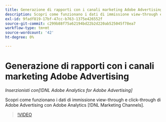 ```yaml
---
title: Generazione di rapporti con i canali marketing Adobe Advertising
description: Scopri come funzionano i dati di immissione view-through e click-through di Adobe Advertising con Adobe Analytics [!DNL Marketing Channels].
exl-id: 9fadf819-17bf-47cc-b763-1375e426552f
source-git-commit: c299b88f75a62194bd22b2d220ab525045f78ea7
workflow-type: tm+mt
source-wordcount: '42'
ht-degree: 0%

---
```


# Generazione di rapporti con i canali marketing Adobe Advertising

*Inserzionisti con[!DNL Adobe Analytics for Adobe Advertising]*

Scopri come funzionano i dati di immissione view-through e click-through di Adobe Advertising con Adobe Analytics [!DNL Marketing Channels].

>[!VIDEO](https://video.tv.adobe.com/v/33502)
